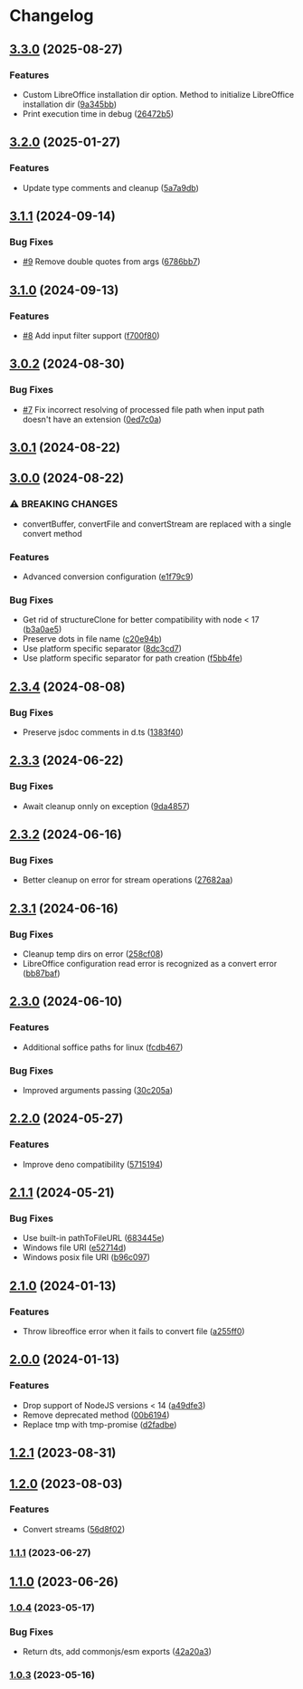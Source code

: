# Changelog

## [3.3.0](https://github.com/Girilloid/libreoffice-file-converter/compare/v3.2.0...v3.3.0) (2025-08-27)

### Features

* Custom LibreOffice installation dir option. Method to initialize LibreOffice installation dir ([9a345bb](https://github.com/Girilloid/libreoffice-file-converter/commit/9a345bb83fac0140f04bb29961ede4f7ed60236b))
* Print execution time in debug ([26472b5](https://github.com/Girilloid/libreoffice-file-converter/commit/26472b5cd5986a7985e375ee84f5414d063211af))

## [3.2.0](https://github.com/Girilloid/libreoffice-file-converter/compare/v3.1.1...v3.2.0) (2025-01-27)

### Features

* Update type comments and cleanup ([5a7a9db](https://github.com/Girilloid/libreoffice-file-converter/commit/5a7a9db441249beee0228e171ffac43d19bbb592))

## [3.1.1](https://github.com/Girilloid/libreoffice-file-converter/compare/v3.1.0...v3.1.1) (2024-09-14)


### Bug Fixes

* [#9](https://github.com/Girilloid/libreoffice-file-converter/issues/9) Remove double quotes from args ([6786bb7](https://github.com/Girilloid/libreoffice-file-converter/commit/6786bb7bcc85cc7119fd14ceab511f4a32bf9656))

## [3.1.0](https://github.com/Girilloid/libreoffice-file-converter/compare/v3.0.2...v3.1.0) (2024-09-13)


### Features

* [#8](https://github.com/Girilloid/libreoffice-file-converter/issues/8) Add input filter support ([f700f80](https://github.com/Girilloid/libreoffice-file-converter/commit/f700f80df5b8b58aa52f0f5ebc55200f662b0765))

## [3.0.2](https://github.com/Girilloid/libreoffice-file-converter/compare/v3.0.1...v3.0.2) (2024-08-30)


### Bug Fixes

* [#7](https://github.com/Girilloid/libreoffice-file-converter/issues/7) Fix incorrect resolving of processed file path when input path doesn't have an extension ([0ed7c0a](https://github.com/Girilloid/libreoffice-file-converter/commit/0ed7c0af7cc886bfad80fb10587fecb705f9c380))

## [3.0.1](https://github.com/Girilloid/libreoffice-file-converter/compare/v3.0.0...v3.0.1) (2024-08-22)

## [3.0.0](https://github.com/Girilloid/libreoffice-file-converter/compare/v2.3.4...v3.0.0) (2024-08-22)


### ⚠ BREAKING CHANGES

* convertBuffer, convertFile and convertStream are replaced with a single convert method

### Features

* Advanced conversion configuration ([e1f79c9](https://github.com/Girilloid/libreoffice-file-converter/commit/e1f79c93053d989285ff16a9f47f55727465f9aa))


### Bug Fixes

* Get rid of structureClone for better compatibility with node < 17 ([b3a0ae5](https://github.com/Girilloid/libreoffice-file-converter/commit/b3a0ae5201b3c2873f3ea8fe3a6901e8715fe533))
* Preserve dots in file name ([c20e94b](https://github.com/Girilloid/libreoffice-file-converter/commit/c20e94b69de48d6f738d4d2b233f45a3766a445a))
* Use platform specific separator ([8dc3cd7](https://github.com/Girilloid/libreoffice-file-converter/commit/8dc3cd7c5eb658323d5ba0f6e7d12e71e5a232ba))
* Use platform specific separator for path creation ([f5bb4fe](https://github.com/Girilloid/libreoffice-file-converter/commit/f5bb4fe12872eb7cc594826922f38f39fa520ba1))

## [2.3.4](https://github.com/Girilloid/libreoffice-file-converter/compare/v2.3.3...v2.3.4) (2024-08-08)


### Bug Fixes

* Preserve jsdoc comments in d.ts ([1383f40](https://github.com/Girilloid/libreoffice-file-converter/commit/1383f408bce73c2b7205be27f7b6e484a253cb00))

## [2.3.3](https://github.com/Girilloid/libreoffice-file-converter/compare/v2.3.2...v2.3.3) (2024-06-22)


### Bug Fixes

* Await cleanup onnly on exception ([9da4857](https://github.com/Girilloid/libreoffice-file-converter/commit/9da48575792ec07b2b857853d860417163a7b9d6))

## [2.3.2](https://github.com/Girilloid/libreoffice-file-converter/compare/v2.3.1...v2.3.2) (2024-06-16)


### Bug Fixes

* Better cleanup on error for stream operations ([27682aa](https://github.com/Girilloid/libreoffice-file-converter/commit/27682aa420de964bea7b8c4a94184cd97f4c9e0d))

## [2.3.1](https://github.com/Girilloid/libreoffice-file-converter/compare/v2.3.0...v2.3.1) (2024-06-16)


### Bug Fixes

* Cleanup temp dirs on error ([258cf08](https://github.com/Girilloid/libreoffice-file-converter/commit/258cf08e19e82de27ab81d160e93ac76797aad1a))
* LibreOffice configuration read error is recognized as a convert error ([bb87baf](https://github.com/Girilloid/libreoffice-file-converter/commit/bb87baf2c48968ba71cf0c09c1926947fc9bce21))

## [2.3.0](https://github.com/Girilloid/libreoffice-file-converter/compare/v2.2.0...v2.3.0) (2024-06-10)


### Features

* Additional soffice paths for linux ([fcdb467](https://github.com/Girilloid/libreoffice-file-converter/commit/fcdb467455b75de21274b39e065f07ff5605c5dd))


### Bug Fixes

* Improved arguments passing ([30c205a](https://github.com/Girilloid/libreoffice-file-converter/commit/30c205ad443451e5578d231af6f74ee9ddc22b93))

## [2.2.0](https://github.com/Girilloid/libreoffice-file-converter/compare/v2.1.1...v2.2.0) (2024-05-27)


### Features

* Improve deno compatibility ([5715194](https://github.com/Girilloid/libreoffice-file-converter/commit/5715194f8ea1f97f872c6d0ee406803115c15f86))

## [2.1.1](https://github.com/Girilloid/libreoffice-file-converter/compare/v2.1.0...v2.1.1) (2024-05-21)


### Bug Fixes

* Use built-in pathToFileURL ([683445e](https://github.com/Girilloid/libreoffice-file-converter/commit/683445e6cd62cc3daae0b4aa4b88f327ccb7dae3))
* Windows file URI ([e52714d](https://github.com/Girilloid/libreoffice-file-converter/commit/e52714d3a1b1b077589f613c6509d9a8c7f87b89))
* Windows posix file URI ([b96c097](https://github.com/Girilloid/libreoffice-file-converter/commit/b96c097d2f1a02fa2bdde0b92d4eaedffaad8a95))

## [2.1.0](https://github.com/Girilloid/libreoffice-file-converter/compare/v2.0.0...v2.1.0) (2024-01-13)


### Features

* Throw libreoffice error when it fails to convert file ([a255ff0](https://github.com/Girilloid/libreoffice-file-converter/commit/a255ff051a610e2d3d472caa1681679a00eec57b))

## [2.0.0](https://github.com/Girilloid/libreoffice-file-converter/compare/v1.2.1...v2.0.0) (2024-01-13)


### Features

* Drop support of NodeJS versions < 14 ([a49dfe3](https://github.com/Girilloid/libreoffice-file-converter/commit/a49dfe3b71c49e67b05bf0253e03bfaae771e11b))
* Remove deprecated method ([00b6194](https://github.com/Girilloid/libreoffice-file-converter/commit/00b61947c453001cfad6e884db2603364d4337ad))
* Replace tmp with tmp-promise ([d2fadbe](https://github.com/Girilloid/libreoffice-file-converter/commit/d2fadbe98226bded5b7bdc827f2a66cf85572c1a))


## [1.2.1](https://github.com/Girilloid/libreoffice-file-converter/compare/v1.2.0...v1.2.1) (2023-08-31)

## [1.2.0](https://github.com/Girilloid/libreoffice-file-converter/compare/v1.1.1...v1.2.0) (2023-08-03)


### Features

* Convert streams ([56d8f02](https://github.com/Girilloid/libreoffice-file-converter/commit/56d8f02d6b2f0b40423953e0321140067a9e4423))

### [1.1.1](https://github.com/Girilloid/libreoffice-file-converter/compare/v1.1.0...v1.1.1) (2023-06-27)

## [1.1.0](https://github.com/Girilloid/libreoffice-file-converter/compare/v1.0.5...v1.1.0) (2023-06-26)

### [1.0.4](https://github.com/Girilloid/libreoffice-file-converter/compare/v1.0.3...v1.0.4) (2023-05-17)


### Bug Fixes

* Return dts, add commonjs/esm exports ([42a20a3](https://github.com/Girilloid/libreoffice-file-converter/commit/42a20a38205cfcf300221aea73deb2e657c4163b))

### [1.0.3](https://github.com/Girilloid/libreoffice-file-converter/compare/v1.0.2...v1.0.3) (2023-05-16)
